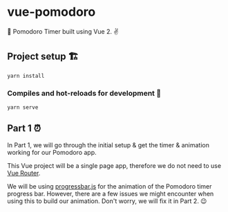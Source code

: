 # vue-pomodoro

🍅 Pomodoro Timer built using Vue 2. ✌️

## Project setup 🏗️

```
yarn install
```

### Compiles and hot-reloads for development 🚧

```
yarn serve
```

## Part 1 ⏰

In Part 1, we will go through the initial setup & get the timer & animation working for our Pomodoro app.

This Vue project will be a single page app, therefore we do not need to use [Vue Router](https://router.vuejs.org/).

We will be using [progressbar.js](https://github.com/kimmobrunfeldt/progressbar.js) for the animation of the Pomodoro timer progress bar. However, there are a few issues we might encounter when using this to build our animation. Don't worry, we will fix it in Part 2. 😉
